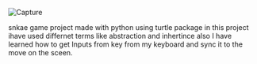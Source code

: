 ![Capture](https://user-images.githubusercontent.com/63389894/143936259-73b092ca-a729-4f01-9b37-65d641e8f1ee.PNG)


snkae game project made with python using turtle package 
in this project ihave used differnet terms like abstraction and inhertince
also I have learned how to get Inputs from key from my keyboard and sync it to the move on the sceen.

